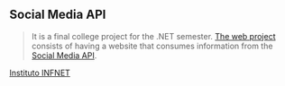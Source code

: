 ## Social Media API

>It is a final college project for the .NET semester. [The web project](https://github.com/Sharmaxz/Social-Media) consists of having a website that consumes information from the [Social Media API](https://github.com/Sharmaxz/Social-Media-API).

[Instituto INFNET](https://www.infnet.edu.br/esti/proposta-graduacao-em-engenharia-de-computacao/)
